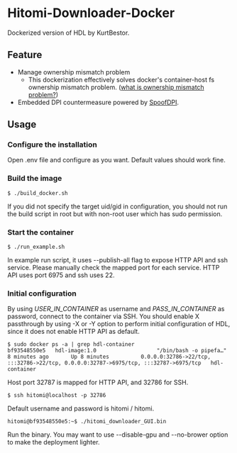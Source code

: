 # Hitomi-Downloader-Docker
Dockerized version of HDL by KurtBestor.

## Feature
* Manage ownership mismatch problem
  * This dockerization effectively solves docker's container-host fs ownership mismatch problem. ([what is ownership mismatch problem?](https://www.joyfulbikeshedding.com/blog/2021-03-15-docker-and-the-host-filesystem-owner-matching-problem.html]))
* Embedded DPI countermeasure powered by [SpoofDPI](https://github.com/xvzc/SpoofDPI).
## Usage
### Configure the installation
Open .env file and configure as you want. Default values should work fine.

### Build the image
```
$ ./build_docker.sh
```
If you did not specify the target uid/gid in configuration, you should not run the build script in root but with non-root user which has sudo permission.

### Start the container
```
$ ./run_example.sh
```
In example run script, it uses --publish-all flag to expose HTTP API and ssh service. Please manually check the mapped port for each service. HTTP API uses port 6975 and ssh uses 22.

### Initial configuration
By using *USER_IN_CONTAINER* as username and *PASS_IN_CONTAINER* as password, connect to the container via SSH. You should enable X passthrough by using -X or -Y option to perform initial configuration of HDL, since it does not enable HTTP API as default.
```
$ sudo docker ps -a | grep hdl-container
bf93548550e5   hdl-image:1.0                   "/bin/bash -o pipefa…"   8 minutes ago       Up 8 minutes          0.0.0.0:32786->22/tcp, :::32786->22/tcp, 0.0.0.0:32787->6975/tcp, :::32787->6975/tcp   hdl-container
```
Host port 32787 is mapped for HTTP API, and 32786 for SSH.
```
$ ssh hitomi@localhost -p 32786
```
Default username and password is hitomi / hitomi.
```
hitomi@bf93548550e5:~$ ./hitomi_downloader_GUI.bin
```
Run the binary. You may want to use --disable-gpu and --no-brower option to make the deployment lighter.